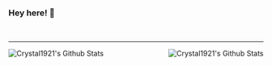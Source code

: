 ### Hey here! 👋
</br>

---
<img align="left" alt="Crystal1921's Github Stats" src="https://github-readme-stats.vercel.app/api?username=Crystal1921&show_icons=true" />
<img align="right" alt="Crystal1921's Github Stats" src="https://github-readme-stats.vercel.app/api/top-langs/?username=Crystal1921" />
